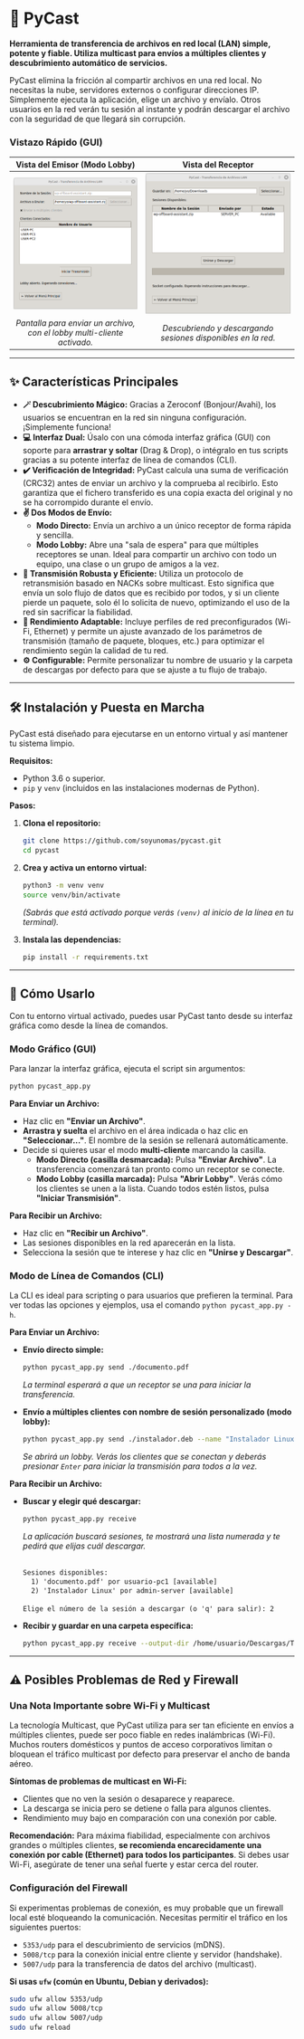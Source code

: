 # 📡 PyCast

**Herramienta de transferencia de archivos en red local (LAN) simple, potente y fiable. Utiliza multicast para envíos a múltiples clientes y descubrimiento automático de servicios.**

PyCast elimina la fricción al compartir archivos en una red local. No necesitas la nube, servidores externos o configurar direcciones IP. Simplemente ejecuta la aplicación, elige un archivo y envíalo. Otros usuarios en la red verán tu sesión al instante y podrán descargar el archivo con la seguridad de que llegará sin corrupción.

### Vistazo Rápido (GUI)

| Vista del Emisor (Modo Lobby) | Vista del Receptor |
| :---: | :---: |
| ![Vista del Emisor](img/screenshot1.png) | ![Vista del Receptor](img/screenshot2.png) |
| *Pantalla para enviar un archivo, con el lobby multi-cliente activado.* | *Descubriendo y descargando sesiones disponibles en la red.* |

---

## ✨ Características Principales

*   **🪄 Descubrimiento Mágico:** Gracias a Zeroconf (Bonjour/Avahi), los usuarios se encuentran en la red sin ninguna configuración. ¡Simplemente funciona!
*   **💻 Interfaz Dual:** Úsalo con una cómoda interfaz gráfica (GUI) con soporte para **arrastrar y soltar** (Drag & Drop), o intégralo en tus scripts gracias a su potente interfaz de línea de comandos (CLI).
*   **✔️ Verificación de Integridad:** PyCast calcula una suma de verificación (CRC32) antes de enviar un archivo y la comprueba al recibirlo. Esto garantiza que el fichero transferido es una copia exacta del original y no se ha corrompido durante el envío.
*   **✌️ Dos Modos de Envío:**
    *   **Modo Directo:** Envía un archivo a un único receptor de forma rápida y sencilla.
    *   **Modo Lobby:** Abre una "sala de espera" para que múltiples receptores se unan. Ideal para compartir un archivo con todo un equipo, una clase o un grupo de amigos a la vez.
*   **📡 Transmisión Robusta y Eficiente:** Utiliza un protocolo de retransmisión basado en NACKs sobre multicast. Esto significa que envía un solo flujo de datos que es recibido por todos, y si un cliente pierde un paquete, solo él lo solicita de nuevo, optimizando el uso de la red sin sacrificar la fiabilidad.
*   **🚀 Rendimiento Adaptable:** Incluye perfiles de red preconfigurados (Wi-Fi, Ethernet) y permite un ajuste avanzado de los parámetros de transmisión (tamaño de paquete, bloques, etc.) para optimizar el rendimiento según la calidad de tu red.
*   **⚙️ Configurable:** Permite personalizar tu nombre de usuario y la carpeta de descargas por defecto para que se ajuste a tu flujo de trabajo.

---

## 🛠️ Instalación y Puesta en Marcha

PyCast está diseñado para ejecutarse en un entorno virtual y así mantener tu sistema limpio.

**Requisitos:**
*   Python 3.6 o superior.
*   `pip` y `venv` (incluidos en las instalaciones modernas de Python).

**Pasos:**

1.  **Clona el repositorio:**
    ```bash
    git clone https://github.com/soyunomas/pycast.git
    cd pycast
    ```

2.  **Crea y activa un entorno virtual:**
    ```bash
    python3 -m venv venv
    source venv/bin/activate
    ```
    *(Sabrás que está activado porque verás `(venv)` al inicio de la línea en tu terminal).*

3.  **Instala las dependencias:**
    ```bash
    pip install -r requirements.txt
    ```

---

## 🚀 Cómo Usarlo

Con tu entorno virtual activado, puedes usar PyCast tanto desde su interfaz gráfica como desde la línea de comandos.

### Modo Gráfico (GUI)

Para lanzar la interfaz gráfica, ejecuta el script sin argumentos:
```bash
python pycast_app.py
```

**Para Enviar un Archivo:**
*   Haz clic en **"Enviar un Archivo"**.
*   **Arrastra y suelta** el archivo en el área indicada o haz clic en **"Seleccionar..."**. El nombre de la sesión se rellenará automáticamente.
*   Decide si quieres usar el modo **multi-cliente** marcando la casilla.
    *   **Modo Directo (casilla desmarcada):** Pulsa **"Enviar Archivo"**. La transferencia comenzará tan pronto como un receptor se conecte.
    *   **Modo Lobby (casilla marcada):** Pulsa **"Abrir Lobby"**. Verás cómo los clientes se unen a la lista. Cuando todos estén listos, pulsa **"Iniciar Transmisión"**.

**Para Recibir un Archivo:**
*   Haz clic en **"Recibir un Archivo"**.
*   Las sesiones disponibles en la red aparecerán en la lista.
*   Selecciona la sesión que te interese y haz clic en **"Unirse y Descargar"**.

### Modo de Línea de Comandos (CLI)

La CLI es ideal para scripting o para usuarios que prefieren la terminal. Para ver todas las opciones y ejemplos, usa el comando `python pycast_app.py -h`.

**Para Enviar un Archivo:**
*   **Envío directo simple:**
    ```bash
    python pycast_app.py send ./documento.pdf
    ```
    *La terminal esperará a que un receptor se una para iniciar la transferencia.*

*   **Envío a múltiples clientes con nombre de sesión personalizado (modo lobby):**
    ```bash
    python pycast_app.py send ./instalador.deb --name "Instalador Linux" --multi
    ```
    *Se abrirá un lobby. Verás los clientes que se conectan y deberás presionar `Enter` para iniciar la transmisión para todos a la vez.*

**Para Recibir un Archivo:**
*   **Buscar y elegir qué descargar:**
    ```bash
    python pycast_app.py receive
    ```
    *La aplicación buscará sesiones, te mostrará una lista numerada y te pedirá que elijas cuál descargar.*
    ```    Buscando sesiones en la red (Ctrl+C para salir)...

    Sesiones disponibles:
      1) 'documento.pdf' por usuario-pc1 [available]
      2) 'Instalador Linux' por admin-server [available]
    
    Elige el número de la sesión a descargar (o 'q' para salir): 2
    ```

*   **Recibir y guardar en una carpeta específica:**
    ```bash
    python pycast_app.py receive --output-dir /home/usuario/Descargas/Temporal/
    ```

---

## ⚠️ Posibles Problemas de Red y Firewall

### Una Nota Importante sobre Wi-Fi y Multicast

La tecnología Multicast, que PyCast utiliza para ser tan eficiente en envíos a múltiples clientes, puede ser poco fiable en redes inalámbricas (Wi-Fi). Muchos routers domésticos y puntos de acceso corporativos limitan o bloquean el tráfico multicast por defecto para preservar el ancho de banda aéreo.

**Síntomas de problemas de multicast en Wi-Fi:**
*   Clientes que no ven la sesión o desaparece y reaparece.
*   La descarga se inicia pero se detiene o falla para algunos clientes.
*   Rendimiento muy bajo en comparación con una conexión por cable.

**Recomendación:**
Para máxima fiabilidad, especialmente con archivos grandes o múltiples clientes, **se recomienda encarecidamente una conexión por cable (Ethernet) para todos los participantes**. Si debes usar Wi-Fi, asegúrate de tener una señal fuerte y estar cerca del router.

### Configuración del Firewall

Si experimentas problemas de conexión, es muy probable que un firewall local esté bloqueando la comunicación. Necesitas permitir el tráfico en los siguientes puertos:

*   `5353/udp` para el descubrimiento de servicios (mDNS).
*   `5008/tcp` para la conexión inicial entre cliente y servidor (handshake).
*   `5007/udp` para la transferencia de datos del archivo (multicast).

**Si usas `ufw` (común en Ubuntu, Debian y derivados):**
```bash
sudo ufw allow 5353/udp
sudo ufw allow 5008/tcp
sudo ufw allow 5007/udp
sudo ufw reload
```
